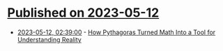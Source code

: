 # [Published on 2023-05-12](index.md)

* [2023-05-12, 02:39:00](https://soylentnews.org/article.pl?sid=23/05/11/1134254&from=rss) - [How Pythagoras Turned Math Into a Tool for Understanding Reality](https://soylentnews.org/article.pl?sid=23/05/11/1134254&from=rss)
